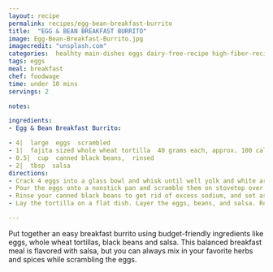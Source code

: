 ```yaml
---
layout: recipe
permalink: recipes/egg-bean-breakfast-burrito
title:  "EGG & BEAN BREAKFAST BURRITO"
image: Egg-Bean-Breakfast-Burrito.jpg
imagecredit: "unsplash.com"
categories:  healhty main-dishes eggs dairy-free-recipe high-fiber-recipe quick
tags: eggs
meal: breakfast
chef: foodwage
time: under 10 mins
servings: 2

notes:

ingredients:
- Egg & Bean Breakfast Burrito:

- 4|  large  eggs  scrambled
- 1|  fajita sized whole wheat tortilla  40 grams each, approx. 100 calories each
- 0.5|  cup  canned black beans,  rinsed
- 2|  tbsp  salsa
directions:
- Crack 4 eggs into a glass bowl and whisk until well yolk and white are well combined.
- Pour the eggs onto a nonstick pan and scramble them on stovetop over medium heat. Move the eggs around to cook the still wet portions. Remove the eggs when they’re still slightly wet and set aside.
- Rinse your canned black beans to get rid of excess sodium, and set aside.
- Lay the tortilla on a flat dish. Layer the eggs, beans, and salsa. Roll the burrito, and slice in half. Serve immediately

---
```


Put together an easy breakfast burrito using budget-friendly ingredients like eggs, whole wheat tortillas, black beans and salsa. This balanced breakfast meal is flavored with salsa, but you can always mix in your favorite herbs and spices while scrambling the eggs.